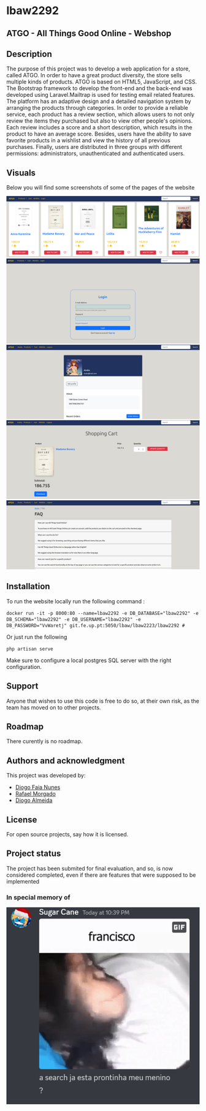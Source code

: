 # lbaw2292




## ATGO - All Things Good Online - Webshop


## Description
The purpose of this project was to develop a web application for a store, called ATGO. In order to have a great product diversity, the store sells multiple kinds of products.
ATGO is based on HTML5, JavaScript, and CSS. The Bootstrap framework to develop the front-end and the back-end was developed using Laravel.Mailtrap is used for testing email related features.
The platform has an adaptive design and a detailed navigation system by arranging the products through categories. In order to provide a reliable service, each product has a review section, which allows users to not only review the items they purchased but also to view other people's opinions. Each review includes a score and a short description, which results in the product to have an average score. Besides, users have the ability to save favorite products in a wishlist and view the history of all previous purchases.
Finally, users are distributed in three groups with different permissions: administrators, unauthenticated and authenticated users.


## Visuals
Below you will find some screenshots of some of the pages of the website

![Store](readme_imgs/ATGO1.png)
![Login](readme_imgs/ATGO2.png)
![Profile](readme_imgs/ATGO3.png)
![Cart](readme_imgs/ATGO4.png)
![FAQ](readme_imgs/ATGO5.png)

## Installation
To run the website locally run the following command :

```
docker run -it -p 8000:80 --name=lbaw2292 -e DB_DATABASE="lbaw2292" -e DB_SCHEMA="lbaw2292" -e DB_USERNAME="lbaw2292" -e DB_PASSWORD="VvWaretj" git.fe.up.pt:5050/lbaw/lbaw2223/lbaw2292 # 
```

Or just run the following

```
php artisan serve
```

Make sure to configure a local postgres SQL server with the right configuration.


## Support
Anyone that wishes to use this code is free to do so, at their own risk, as the team has moved on to other projects.

## Roadmap
There curently is no roadmap.

## Authors and acknowledgment
This project was developed by:
- [Diogo Faia Nunes](https://github.com/ICWeiner)  
- [Rafael Morgado](https://github.com/tomatosauceguy)  
- [Diogo Almeida](https://github.com/letziou)

## License
For open source projects, say how it is licensed.

## Project status
The project has been submited for final evaluation, and so, is now considered completed, even if there are features that were supposed to be implemented


### In special memory of

![Xico](readme_imgs/xico.png)



